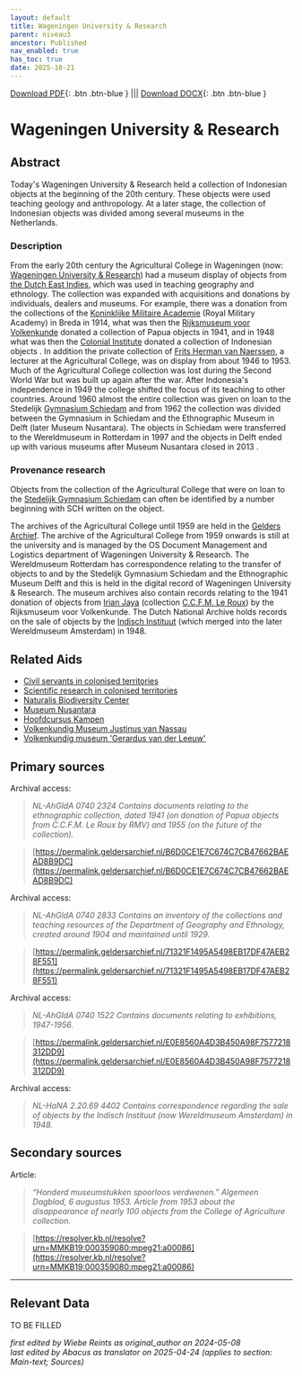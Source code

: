 ```yaml
---
layout: default
title: Wageningen University & Research
parent: niveau3
ancestor: Published
nav_enabled: true
has_toc: true
date: 2025-10-21
--- 
```



[Download PDF](https://raw.githubusercontent.com/colonial-heritage/research-guides-dev/refs/heads/main/EXPORTS/published/PDF/niveau3/English/WageningenUniversity.pdf){: .btn .btn-blue } |||    [Download DOCX](https://raw.githubusercontent.com/colonial-heritage/research-guides-dev/refs/heads/main/EXPORTS/published/DOCX/niveau3/English/WageningenUniversity.docx){: .btn .btn-blue }


# Wageningen University & Research


## Abstract

Today's Wageningen University & Research held a collection of Indonesian objects at the beginning of the 20th century. These objects were used teaching geology and anthropology. At a later stage, the collection of Indonesian objects was divided among several museums in the Netherlands.

### Description

From the early 20th century the Agricultural College in Wageningen (now: [Wageningen University & Research](https://www.wikidata.org/entity/Q422208)) had a museum display of objects from [the Dutch East Indies](https://sws.geonames.org/1643084), which was used in teaching geography and ethnology. The collection was expanded with acquisitions and donations by individuals, dealers and museums. For example, there was a donation from the collections of the [Koninklijke Militaire Academie](https://www.wikidata.org/entity/Q934782) (Royal Military Academy) in Breda in 1914, what was then the [Rijksmuseum voor Volkenkunde](https://www.wikidata.org/entity/Q17339437) donated a collection of Papua objects in 1941, and in 1948 what was then the [Colonial Institute](https://www.wikidata.org/entity/Q20967233) donated a collection of Indonesian objects . In addition the private collection of [Frits Herman van Naerssen](https://www.wikidata.org/entity/Q107598638), a lecturer at the Agricultural College, was on display from about 1946 to 1953. Much of the Agricultural College collection was lost during the Second World War but was built up again after the war. After Indonesia's independence in 1949 the college shifted the focus of its teaching to other countries. Around 1960 almost the entire collection was given on loan to the Stedelijk [Gymnasium Schiedam](https://www.wikidata.org/entity/Q2103808) and from 1962 the collection was divided between the Gymnasium in Schiedam and the Ethnographic Museum in Delft (later Museum Nusantara). The objects in Schiedam were transferred to the Wereldmuseum in Rotterdam in 1997 and the objects in Delft ended up with various museums after Museum Nusantara closed in 2013 .

### Provenance research

Objects from the collection of the Agricultural College that were on loan to the [Stedelijk Gymnasium Schiedam](https://www.wikidata.org/entity/Q2103808) can often be identified by a number beginning with SCH written on the object.

The archives of the Agricultural College until 1959 are held in the [Gelders Archief](https://permalink.geldersarchief.nl/7DF7829E889B4A8088B7051654B54E0A). The archive of the Agricultural College from 1959 onwards is still at the university and is managed by the OS Document Management and Logistics department of Wageningen University & Research. The Wereldmuseum Rotterdam has correspondence relating to the transfer of objects to and by the Stedelijk Gymnasium Schiedam and the Ethnographic Museum Delft and this is held in the digital record of Wageningen University & Research. The museum archives also contain records relating to the 1941 donation of objects from [Irian Jaya](https://sws.geonames.org/1996549) (collection [C.C.F.M. Le Roux](https://www.wikidata.org/entity/Q2605804)) by the Rijksmuseum voor Volkenkunde. The Dutch National Archive holds records on the sale of objects by the [Indisch Instituut](https://www.wikidata.org/entity/Q1796182) (which merged into the later Wereldmuseum Amsterdam) in 1948.


## Related Aids

 - [Civil servants in colonised territories](niveau2/English/CivilServants_20240316.yml)  
 - [Scientific research in colonised territories](niveau2/English/Science_20240821.yml)  
 - [Naturalis Biodiversity Center](niveau3/English/Naturalis_20270710.yml)  
 - [Museum Nusantara](niveau3/English/MNusantara_20250225.yml)  
 - [Hoofdcursus Kampen](niveau3/English/HoofdcursusKampen_20250513.yml)  
 - [Volkenkundig Museum Justinus van Nassau](niveau3/English/JustinusNassau_20250513.yml)  
 - [Volkenkundig museum 'Gerardus van der Leeuw'](niveau3/English/GerardusLeeuw_20250602.yml)  

## Primary sources

Archival access:
  > *NL-AhGldA 0740  2324*
  > _Contains documents relating to the ethnographic collection, dated 1941 (on donation of Papua objects from C.C.F.M. Le Roux by RMV) and 1955 (on the future of the collection)._  

  > [https://permalink.geldersarchief.nl/B6D0CE1E7C674C7CB47662BAEAD8B9DC](https://permalink.geldersarchief.nl/B6D0CE1E7C674C7CB47662BAEAD8B9DC)

Archival access:
  > *NL-AhGldA 0740  2833*
  > _Contains an inventory of the collections and teaching resources of the Department of Geography and Ethnology, created around 1904 and maintained until 1929._  

  > [https://permalink.geldersarchief.nl/71321F1495A5498EB17DF47AEB28F551](https://permalink.geldersarchief.nl/71321F1495A5498EB17DF47AEB28F551)

Archival access:
  > *NL-AhGldA 0740 1522*
  > _Contains documents relating to exhibitions, 1947-1956._  

  > [https://permalink.geldersarchief.nl/E0E8560A4D3B450A98F7577218312DD9](https://permalink.geldersarchief.nl/E0E8560A4D3B450A98F7577218312DD9)

Archival access:
  > *NL-HaNA  2.20.69 4402*
  > _Contains correspondence regarding the sale of objects by the Indisch Instituut (now Wereldmuseum Amsterdam) in 1948._  

  > 

## Secondary sources

Article:
  > *“Honderd museumstukken spoorloos verdwenen.” Algemeen Dagblad, 6 augustus 1953.*
  > _Article from 1953 about the disappearance of nearly 100 objects from the College of Agriculture collection._  

  > [https://resolver.kb.nl/resolve?urn=MMKB19:000359080:mpeg21:a00086](https://resolver.kb.nl/resolve?urn=MMKB19:000359080:mpeg21:a00086)



---
## Relevant Data 
TO BE FILLED

_first edited by Wiebe Reints as original_author on 2024-05-08_  
_last edited by Abacus as translator on 2025-04-24
(applies to section: Main-text; Sources)_
        